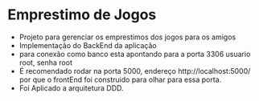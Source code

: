 # Emprestimo de Jogos

- Projeto para gerenciar os emprestimos dos jogos para os amigos
- Implementação do BackEnd da aplicação
- para conexão como  banco esta apontando para a porta 3306 usuario root, senha root
- É recomendado rodar na porta 5000, endereço http://localhost:5000/ por que o frontEnd
foi construido para olhar para essa porta.
- Foi Aplicado a arquitetura DDD.

